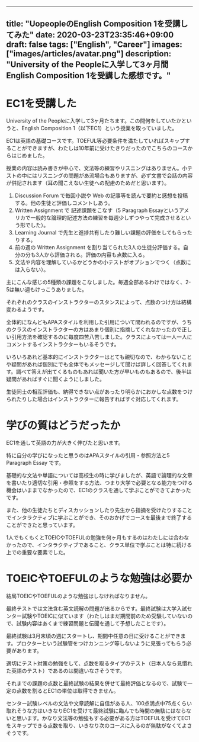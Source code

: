   ---
title: "UopeopleのEnglish Composition 1を受講してみた"
date: 2020-03-23T23:35:46+09:00
draft: false
tags: ["English", "Career"]
images: ["images/articles/avatar.png"]
description: "University of the Peopleに入学して3ヶ月間English Composition 1を受講した感想です。"
---

# EC1を受講した
University of the Peopleに入学して3ヶ月たちます。この間何をしていたかというと、English Composition 1（以下EC1）という授業を取っていました。

EC1は英語の基礎コースです。TOEFUL等必要条件を満たしていればスキップすることができますが、わたしは10年前に受けたきりだったのでこちらのコースからはじめました。

授業の内容は読み書きが中心で、文法等の練習やリスニングはありません。小テストの中にはリスニングの問題があ流場合もありますが、必ず文書で会話の内容が併記されます（耳の聞こえない生徒への配慮のためだと思います）。

1) Discussion Forum で毎回小説や Web の記事等を読んで要約と感想を投稿する。他の生徒と評価しコメントしあう。
2) Written Assignment で 記述課題をこなす（5 Paragraph Essayというアメリカで一般的な論理的記述方法の練習を毎週少しずつやって完成させるという形でした）。
3) Learning Journal で先生と進捗共有したり難しい課題の評価をしてもらったりする。
4) 前の週の Written Assignment を割り当てられた3人の生徒分評価する。自分の分も3人から評価される。評価の内容も点数に入る。
5) 文法や内容を理解しているかどうかの小テストがオプションでつく（点数には入らない）。

主にこんな感じの5種類の課題をこなしました。毎週全部あるわけではなく、2-5は無い週もけっこうありました。

それぞれのクラスのインストラクターのスタンスによって、点数のつけ方は結構変わるようです。

全体的になんどもAPAスタイルを利用した引用について問われるのですが、うちのクラスのインストラクターの方はあまり個別に指摘してくれなかったので正しい引用方法を確認するのに毎度四苦八苦しました。クラスによっては一人一人にコメントするインストラクターもいるそうです。

いろいろあれど基本的にインストラクターはとても親切なので、わからないことや疑問があれば個別にでも全体でもメッセージして聞けば詳しく回答してくれます。調べて答えが出てくるものもあれば聞いた方が早いものもあるので、後半は疑問があればすぐに聞くようにしました。

生徒同士の相互評価も、納得できない点があったり明らかにおかしな点数をつけられたりした場合はインストラクターに報告すればすぐ対応してくれます。

# 学びの質はどうだったか
EC1を通して英語の力が大きく伸びたと思います。

特に自分の学びになったと思うのはAPAスタイルの引用・参照方法と5 Paragraph Essay です。

基礎的な文法や単語については高校生の時に学びましたが、英語で論理的な文章を書いたり適切な引用・参照をする方法、つまり大学で必要となる能力をつける機会はいままでなかったので、EC1のクラスを通して学ぶことができてよかったです。

また、他の生徒たちとディスカッションしたり先生から指摘を受けたりすることでインタラクティブに学ぶことができ、そのおかげでコースを最後まで終了することができたと思っています。

1人でもくもくとTOEICやTOEFULの勉強を何ヶ月もするのはわたしには合わなかったので、インタラクティブであること、クラス単位で学ぶことは特に続ける上での重要な要素でした。

# TOEICやTOEFULのような勉強は必要か

結局TOEICやTOEFULのような勉強はしなければなりません。

最終テストでは文法含む英文読解の問題が出るからです。最終試験は大学入試センター試験やTOEICに似ています（わたしはまだ期間前のため受験していないので、試験内容はあくまで練習問題と伝聞を通して予想したことです）。

最終試験は3月末頃の週にスタートし、期間中任意の日に受けることができます。プロクターという試験管をつけカンニング等しないように見張ってもらう必要があります。

適切にテスト対策の勉強をして、点数を取るタイプのテスト（日本人なら見慣れた英語のテスト）であるのは間違いなさそうです。

それまでの課題の点数と最終試験の結果を併せて最終評価となるので、試験で一定の点数を割るとEC1の単位は取得できません。

センター試験レベルの文法や文章読解に自信がある人、100点満点中75点くらい取れそうな方はいきなりEC1を受けて最終試験に臨んでも時間の無駄にはならないと思います。かなり文法等の勉強もする必要がある方はTOEFULを受けてEC1をスキップできる点数を取り、いきなり次のコースに入るのが無駄がなくてよさそうです。
